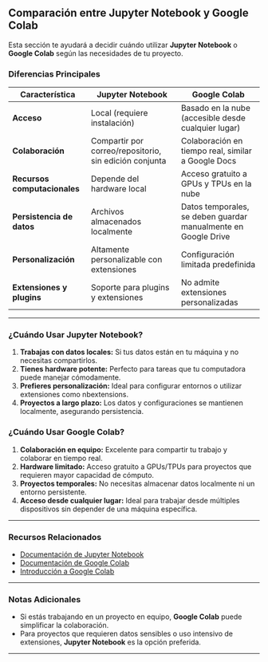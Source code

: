 ## **Comparación entre Jupyter Notebook y Google Colab**

Esta sección te ayudará a decidir cuándo utilizar **Jupyter Notebook** o **Google Colab** según las necesidades de tu proyecto.

### **Diferencias Principales**

| Característica               | Jupyter Notebook                                       | Google Colab                                                   |
| ---------------------------- | ------------------------------------------------------ | -------------------------------------------------------------- |
| **Acceso**                   | Local (requiere instalación)                           | Basado en la nube (accesible desde cualquier lugar)            |
| **Colaboración**             | Compartir por correo/repositorio, sin edición conjunta | Colaboración en tiempo real, similar a Google Docs             |
| **Recursos computacionales** | Depende del hardware local                             | Acceso gratuito a GPUs y TPUs en la nube                       |
| **Persistencia de datos**    | Archivos almacenados localmente                        | Datos temporales, se deben guardar manualmente en Google Drive |
| **Personalización**          | Altamente personalizable con extensiones               | Configuración limitada predefinida                             |
| **Extensiones y plugins**    | Soporte para plugins y extensiones                     | No admite extensiones personalizadas                           |

---

### **¿Cuándo Usar Jupyter Notebook?**

1. **Trabajas con datos locales:** Si tus datos están en tu máquina y no necesitas compartirlos.
2. **Tienes hardware potente:** Perfecto para tareas que tu computadora puede manejar cómodamente.
3. **Prefieres personalización:** Ideal para configurar entornos o utilizar extensiones como nbextensions.
4. **Proyectos a largo plazo:** Los datos y configuraciones se mantienen localmente, asegurando persistencia.

### **¿Cuándo Usar Google Colab?**

1. **Colaboración en equipo:** Excelente para compartir tu trabajo y colaborar en tiempo real.
2. **Hardware limitado:** Acceso gratuito a GPUs/TPUs para proyectos que requieren mayor capacidad de cómputo.
3. **Proyectos temporales:** No necesitas almacenar datos localmente ni un entorno persistente.
4. **Acceso desde cualquier lugar:** Ideal para trabajar desde múltiples dispositivos sin depender de una máquina específica.

---

### **Recursos Relacionados**

- [Documentación de Jupyter Notebook](https://jupyter.org/documentation)
- [Documentación de Google Colab](https://research.google.com/colaboratory/faq.html)
- [Introducción a Google Colab](https://colab.research.google.com/notebooks/intro.ipynb)

---

### **Notas Adicionales**

- Si estás trabajando en un proyecto en equipo, **Google Colab** puede simplificar la colaboración.
- Para proyectos que requieren datos sensibles o uso intensivo de extensiones, **Jupyter Notebook** es la opción preferida.

---
